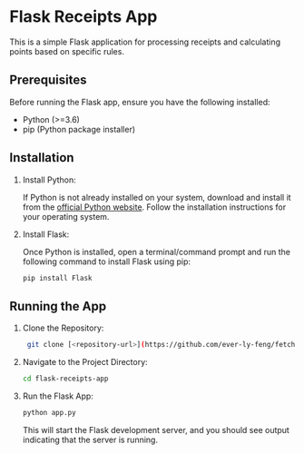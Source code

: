 # Flask Receipts App

This is a simple Flask application for processing receipts and calculating points based on specific rules.

## Prerequisites

Before running the Flask app, ensure you have the following installed:

- Python (>=3.6)
- pip (Python package installer)

## Installation

1. Install Python:

   If Python is not already installed on your system, download and install it from the [official Python website](https://www.python.org/downloads/). Follow the installation instructions for your operating system.

2. Install Flask:

   Once Python is installed, open a terminal/command prompt and run the following command to install Flask using pip:

   ```bash
   pip install Flask
   ```
## Running the App
1. Clone the Repository:
   ```bash
    git clone [<repository-url>](https://github.com/ever-ly-feng/fetch.git)
    ```
2. Navigate to the Project Directory:
    ```bash
    cd flask-receipts-app
   
3. Run the Flask App:
    ```bash
    python app.py
   ```
    This will start the Flask development server, and you should see output indicating that the server is running.
